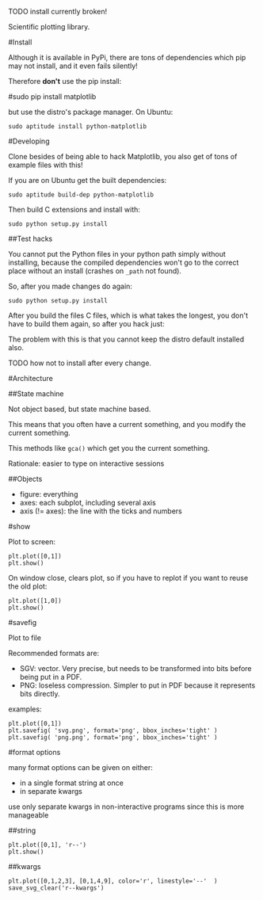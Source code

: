 TODO install currently broken!

Scientific plotting library.

#Install

Although it is available in PyPi, there are tons of dependencies which pip may not install, and it even fails silently!

Therefore **don't** use the pip install:

   #sudo pip install matplotlib

but use the distro's package manager. On Ubuntu:

	sudo aptitude install python-matplotlib

#Developing

Clone besides of being able to hack Matplotlib, you also get of tons of example files with this!

If you are on Ubuntu get the built dependencies:

    sudo aptitude build-dep python-matplotlib

Then build C extensions and install with:

    sudo python setup.py install

##Test hacks

You cannot put the Python files in your python path simply without installing, because the compiled dependencies won't go to the correct place without an install (crashes on `_path` not found).

So, after you made changes do again:

    sudo python setup.py install

After you build the files C files, which is what takes the longest, you don't have to build them again, so after you hack just:

The problem with this is that you cannot keep the distro default installed also.

TODO how not to install after every change.

#Architecture

##State machine

Not object based, but state machine based.

This means that you often have a current something, and you modify the current something.

This methods like `gca()` which get you the current something.

Rationale: easier to type on interactive sessions

##Objects

- figure:              everything
- axes:                each subplot, including several axis
- axis (!= axes):      the line with the ticks and numbers

#show

Plot to screen:

    plt.plot([0,1])
    plt.show()

On window close, clears plot, so if you have to replot if you want to reuse the old plot:

    plt.plot([1,0])
    plt.show()

#savefig

Plot to file

Recommended formats are:

- SGV: vector. Very precise, but needs to be transformed into bits before being put in a PDF.
- PNG: loseless compression. Simpler to put in PDF because it represents bits directly.

examples:

    plt.plot([0,1])
    plt.savefig( 'svg.png', format='png', bbox_inches='tight' )
    plt.savefig( 'png.png', format='png', bbox_inches='tight' )

#format options

many format options can be given on either:

- in a single format string at once
- in separate kwargs

use only separate kwargs in non-interactive programs since this is more manageable

##string

    plt.plot([0,1], 'r--')
    plt.show()

##kwargs

    plt.plot([0,1,2,3], [0,1,4,9], color='r', linestyle='--'  )
    save_svg_clear('r--kwargs')
